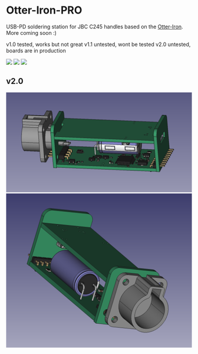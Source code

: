 # Otter-Iron-PRO

USB-PD soldering station for JBC C245 handles based on the [Otter-Iron](https://github.com/Jan--Henrik/Otter-Iron). More coming soon :)

v1.0 tested, works but not great
v1.1 untested, wont be tested
v2.0 untested, boards are in production

![](https://pbs.twimg.com/media/EVauc80WkAMILvw?format=jpg&name=large)
![](https://pbs.twimg.com/media/EVaudfYXYAUYDhm?format=jpg&name=4096x4096)
![](https://pbs.twimg.com/media/EVaueMVXQAEkEDh?format=jpg&name=large)

## v2.0 

![](/v2.0/img1.png)
![](/v2.0/img2.png)

